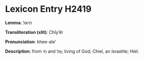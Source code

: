 # Lexicon Entry H2419

**Lemma**: חִיאֵל

**Transliteration (xlit)**: Chîyʼêl

**Pronunciation**: khee-ale'

**Description**:
from חַי and אֵל; living of God; Chiel, an Israelite; Hiel.
